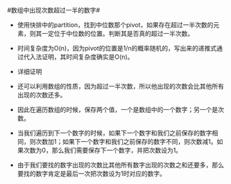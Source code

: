 #数组中出现次数超过一半的数字#

*   使用快排中的partition，找到中位数那个pivot，如果存在超过一半次数的元素，则其一定位于中位数的位置。判断其是否真的超过一半次数。
*   时间复杂度为O(n)，因为pivot的位置是1/n的概率随机的，写出来的递推式通过代入法证明，其时间复杂度确实是O(n)。
*   详细证明

*   还可以利用数组的性质，因为超过一半次数，所以他出现的次数会比其他所有出现的次数还多。
*   因此在遍历数组的时候，保存两个值，一个是数组中的一个数字；另一个是次数。
*   当我们遍历到下一个数字的时候，如果下一个数字和我们之前保存的数字相同，则次数加1；如果下一个数字和我们之前保存的数字不同，则次数减1。如果次数为0，那么我们需要保存下一个数字，并把次数设为1。
*   由于我们要找的数字出现的次数比其他所有数字出现的次数之和还要多，那么要找的数字肯定是最后一次把次数设为1时对应的数字。